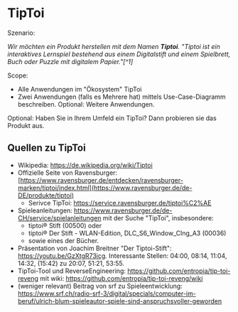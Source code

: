 # TipToi
Szenario:

_Wir möchten ein Produkt herstellen mit dem Namen **Tiptoi**. "Tiptoi ist ein interaktives Lernspiel bestehend aus einem Digitalstift und einem Spielbrett, Buch oder Puzzle mit digitalem Papier."[^1]_

Scope:
* Alle Anwendungen im "Ökosystem" TipToi
* Zwei Anwendungen (falls es Mehrere hat) mittels Use-Case-Diagramm beschreiben. Optional: Weitere Anwendungen.

Optional: Haben Sie in Ihrem Umfeld ein TipToi? Dann probieren sie das Produkt aus.

## Quellen zu TipToi
- Wikipedia: https://de.wikipedia.org/wiki/Tiptoi
- Offizielle Seite von Ravensburger: [https://www.ravensburger.de/entdecken/ravensburger-marken/tiptoi/index.html](https://www.ravensburger.de/de-DE/produkte/tiptoi)
  - Serivce TipToi: https://service.ravensburger.de/tiptoi%C2%AE
- Spieleanleitungen: https://www.ravensburger.de/de-CH/service/spielanleitungen mit der Suche "TipToi", insbesondere:
  - tiptoi® Stift (00500) oder
  - tiptoi® Der Stift - WLAN-Edition, DLC_S6_Window_Clng_A3 (00036)
  - sowie eines der Bücher.
- Präsentation von Joachim Breitner "Der Tiptoi-Stift": https://youtu.be/GzXtgR73icg. Interessante Stellen: 04:00, 08:14, 11:04, 14:32, (15:42) zu 20:07, 51:21, 53:55. 
- TipToi-Tool und ReverseEngineering: https://github.com/entropia/tip-toi-reveng mit wiki: https://github.com/entropia/tip-toi-reveng/wiki
- (weniger relevant) Beitrag von srf zu Spieleentwicklung: https://www.srf.ch/radio-srf-3/digital/specials/computer-im-beruf/ulrich-blum-spieleautor-spiele-sind-anspruchsvoller-geworden


<!--
## Fragen für die Einzelarbeit
Aufwand: 2 [Pomodoros](https://de.wikipedia.org/wiki/Pomodoro-Technik).
- [ ] Wer sind die Benutzer von TipToi?
- [ ] Aus welchen Anwendungen besteht TipToi?
- [ ] Welche Anwendungsfälle haben die Anwendungen von TipToi?
- [ ] Welche Software und Infrastruktur, vermuten Sie, benötigt Ravensburger um TipToi-Spiele zu erstellen? 
-->
